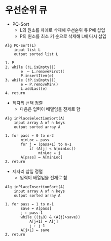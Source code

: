 # 우선순위 큐
- PQ-Sort
  + L의 원소를 차례로 삭제해 우선순위 큐 P에 삽입
  + P의 원소를 최소 키 순으로 삭제해 L에 다시 삽입 
```pseudo
Alg PQ-Sort(L)
    input list L
    output sorted list L

1. P
2. while (!L.isEmpty())
       e  ← L.removeFirst()
       P.insertItem(e)
3. while (!P.isEmpty())
       e ← P.removeMin()
       L.addLast(e)
4. return    
```
- 제자리 선택 정렬
  + 다음은 입력이 배열임을 전제로 함
```pseudo
Alg inPlaceSelectionSort(A)
    input array A of n keys
    output sorted array A

1. for pass ← 0 to n-2
       minLoc ← pass
       for j ← (pass+1) to n-1
           if (A[j] < A[minLoc])
               minLoc ← j
       A[pass] ↔ A[minLoc]
2. return
```
- 제자리 삽입 정렬
  + 입력이 배열임을 전제로 함
```pseudo
Alg inPlaceInsertionSort(A)
    input array A of n keys
    output sorted array A

1. for pass ← 1 to n-1
       save ← A[pass]
       j ← pass-1
       while ((j≥0) & (A[j]>save))
           A[j+1] ← A[j]
           j ← j-1
       A[j+1] ← save
2. return
```